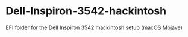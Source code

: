 # Dell-Inspiron-3542-hackintosh
EFI folder for the Dell Inspiron 3542 mackintosh setup (macOS Mojave)
